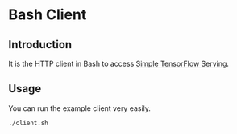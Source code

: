
# Bash Client

## Introduction

It is the HTTP client in Bash to access [Simple TensorFlow Serving](https://github.com/tobegit3hub/simple_tensorflow_serving).

## Usage

You can run the example client very easily.

```shell
./client.sh
```
